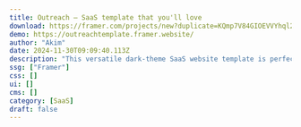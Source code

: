 ```yaml
---
title: Outreach — SaaS template that you'll love
download: https://framer.com/projects/new?duplicate=KQmp7V84GIOEVVYhql2Y&via=akims15&duplicateType=siteTemplate
demo: https://outreachtemplate.framer.website/
author: "Akim"
date: 2024-11-30T09:09:40.113Z
description: "This versatile dark-theme SaaS website template is perfect for startups across any niche. It features sleek, customizable design elements, balanced typography, and beautiful visuals that make customization a breeze."
ssg: ["Framer"]
css: []
ui: []
cms: []
category: [SaaS]
draft: false
---
```

